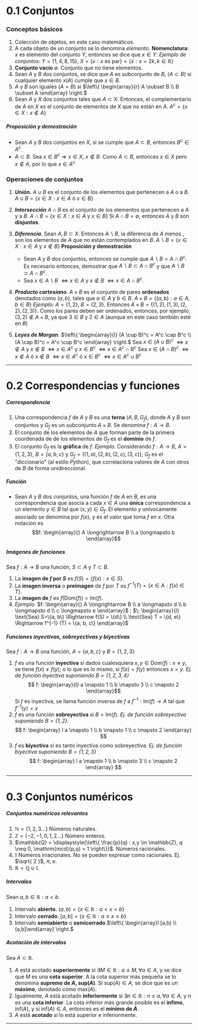 # 0.1 Conjuntos
### Conceptos básicos
1. Colección de objetos, en este caso matemáticos.
2. A cada objeto de un conjunto se lo denomina _elemento_.
	**Nomenclatura**: $x$ es elemento del conjunto $Y$, entonces se dice que $x \in Y$.
	_Ejemplo de conjuntos_: $Y = \{1,4,8,15\}$, $X = \{x : x \textrm{ es par} \} = \{x : x=2k, k \in \mathbb{R} \}$
3. **Conjunto vacío** $\emptyset$. Conjunto que no tiene elementos.
4. Sean $A$ y $B$ dos conjuntos, se dice que $A$ es subconjunto de $B$, ($A \subset B$) si cualquier elemento $x(A)$ cumple que $x \in B$.
5. $A$ y $B$ son iguales ($A = B$) si $\left\{ \begin{array}{r} A \subset B \\ B \subset A \end{array} \right.$
6. Sean $A$ y $X$ dos conjuntos tales que $A \subset X$. Entonces, el complementario de $A$ en $X$ es el conjunto de elementos de $X$ que no están en $A$.
	$A^c = \{x \in X : x \notin A \}$

##### Proposición y demostración
- Sean $A$ y $B$ dos conjuntos en $X$, si se cumple que $A \subset B$, entonces $B^c \in A^c$.
- $A \subset B$. Sea $x \in B^c \Rightarrow x \in X$, $x \notin B$. Como $A \subset B$, entonces $x \in X$ pero $x \notin A$, por lo que $x \in A^c$
### Operaciones de conjuntos
1. ***Unión.*** $A \cup B$ es el conjunto de los elementos que pertenecen a $A$ o a $B$.
	$A \cup B = \{ x \in X : x \in A \textrm{ ó } x \in B \}$
2. ***Intersección*** $A \cap B$ es el conjunto de los elementos que pertenecen a $A$ y a $B$.
	$A \cap B = \{ x \in X : x \in A \textrm{ y } x \in B \}$
	Si $A \cap B = \emptyset$, entonces $A$  y $B$ son **disjuntos**. 
3. ***Diferencia***. Sean $A,B \subset X$. Entonces $A \backslash B$, la diferencia de $A$ menos , son los elementos de $A$ que no están contemplados en $B$.
	$A \backslash B = \{x \in X : x \in A \textrm{ y } x \notin B \}$
	**Proposición y demostración**
	- Sean $A$ y $B$ dos conjuntos, entonces se cumple que $A \backslash B = A \cap B^c$. Es necesario entonces, demostrar que $A \backslash B \subset A \cap B^c$ y que $A \backslash B \supset A \cap B^c$. 
	- Sea $x \in A \backslash B$ $\Leftrightarrow x \in A \textrm{ y } x \notin B$ $\Leftrightarrow x \in A \cap B^c$.
4. ***Producto cartesiano***. $A \times B$ es el conjunto de pares **ordenados** denotados como $(a, b)$, tales que $a \in A$ y $b \in B$.
	$A \times B = \{ (a,b) : a \in A, b \in B \}$
	_Ejemplo:_ $A = \{1, 2\}$, $B=\{2, 3\}$. Entonces $A \times B = \{(1,2), (1,3), (2,2), (2,3) \}$. Como los pares deben ser ordenados, entonces, por ejemplo, $(3,2) \notin A \times B$, ya que $3 \in B$ y $2 \in A$ (aunque en este caso también esté en $B$)

5. ***Leyes de Morgan***. $\left\{ \begin{array}{l} (A \cup B)^c = A^c \cap B^c \\ (A \cap B)^c = A^c \cup B^c \end{array} \right.$
	Sea $x \in (A \cup B)^c$ $\Leftrightarrow x \notin A \textrm{ y } x \notin B$ $\Leftrightarrow x \in A^c \textrm{ y } x \in B^c$ $\Leftrightarrow x \in A^c \cap B^c$
	Sea $x \in (A \cap B)^c$ $\Leftrightarrow x \notin A \textrm{ ó } x \notin B$ $\Leftrightarrow x \in A^c \textrm{ ó } x \in B^c$ $\Leftrightarrow x \in A^c \cup B^c$
---
# 0.2 Correspondencias y funciones
##### Correspondencia
1. Una correspondencia $f$ de $A$ y $B$ es una **terna** $(A, B, G_f)$, donde $A$ y $B$ son conjuntos y $G_f$ es un subconjunto $A \times B$. Se denomina $f: A \longrightarrow B$.
2. El conjunto de los elementos de $A$ que forman parte de la primera coordenada de de los elementos de $G_f$ es el **dominio** de $f$.
3. El conjunto $G_f$ es la **gráfica** de $f$.
	_Ejemplo_. Considerando $f : A \longrightarrow B$, $A=\{1, 2, 3\}$, $B = \{a, b, c\}$ y $G_f = \{(1,a), (2,b), (2,c), (3,c) \}$, $G_f$ es el "diccionario" (al estilo *Python*), que correlaciona valores de $A$ con otros de $B$ de forma unidireccional.
##### Función
- Sean $A$ y $B$ dos conjuntos, una función $f$ de $A$ en $B$, es una correspondencia que asocia a cada $x \in A$ una **única** correspondencia a un elemento $y \in B$ tal que $(x,y) \in G_f$. El elemento $y$ unívocamente asociado se denomina por $f(x)$, y es el valor que toma $f$ en $x$. Otra notación es $$f: \begin{array}{} A \longrightarrow B \\ a \longmapsto b \end{array}$$
##### Imágenes de funciones
Sea $f: A \longrightarrow B$ una función, $S \subset A$ y $T \subset B$.
1. La **imagen de $f$ por $S$** es $f(S) = \{ f(x) : x \in S \}$.
2. La **imagen inversa** o **preimagen** de $f$ por $T$ es $f^{-1} (T) = \{x \in A : f(x) \in T\}$.
3. La **imagen de** $f$ es $f(\mathrm{Dom}(f)) = \mathrm{Im}(f)$.
4. _Ejemplo._
	$f: \begin{array}{} A \longrightarrow B \\ a \longmapsto d \\ b \longmapsto d \\ c \longmapsto e \end{array}$ ; $\; \begin{array}{l} \text{Sea} S=\{a, b\} \Rightarrow f(S) = \{d\} \\ \text{Sea} T = \{d, e\} \Rightarrow f^{-1} (T) = \{a, b, c\} \end{array}$
##### Funciones inyectivas, sobreyectivas y biyectivas
Sea $f: A \longrightarrow B$ una función, $A = \{a, b, c\}$ y $B = \{1,2,3\}$
1. $f$ es una función **inyectiva** si dados cualesquiera $x,y \in \mathrm{Dom}(f) : x \neq y$, se tiene $f(x) \neq f(y)$; o lo que es lo mismo, si $f(x) = f(y)$ entonces $x = y$.
	_Ej. de función inyectiva suponiendo $B = \{1,2,3,4\}$_ $$
f: \begin{array}{l}
a \mapsto 1 \\
b \mapsto 3 \\
c \mapsto 2
\end{array}$$
	Si $f$ es inyectiva, se llama función inversa de $f$ a $f^{-1}: \mathrm{Im}(f) \longrightarrow A$ tal que $f^{-1}(y) = x$
2. $f$ es una función **sobreyectiva** si $B = \mathrm{Im}(f)$.
	_Ej. de función sobreyectiva suponiendo $B = \{1,2\}$._ $$
f: \begin{array}
l a \mapsto 1 \\
b \mapsto 1 \\
c \mapsto 2
\end{array}
$$
3. $f$ es **biyectiva** si es tanto inyectiva como sobreyectiva.
	_Ej. de función biyectiva suponiendo $B = \{1,2,3\}$_ $$
f: \begin{array}
l a \mapsto 1 \\
b \mapsto 3 \\
c \mapsto 2
\end{array}
$$
---
# 0.3 Conjuntos numéricos
##### Conjuntos numéricos relevantes
1. $\mathbb{N} = \{1,2,3 \dots\}$ Números naturales.
2. $\mathbb{Z} = \{-2, -1, 0, 1, 2\dots\}$ Número enteros.
3. $\mathbb{Q} = \displaystyle{\left\{ \frac{p}{q} : x,y \in \mathbb{Z}, q \neq 0, \mathrm{mcd}(p,q) = 1 \right\}}$. Números racionales.
4. $\mathbb{I}$ Números irracionales. No se pueden expresar como racionales. Ej. $\sqrt{ 2 }$, $\pi$, $e$.
5. $\mathbb{R} = \mathbb{Q} \cup \mathbb{I}$.
##### Intervalos
Sean $a,b \in \mathbb{R} : a < b$.
1. Intervalo **abierto**. $(a,b) = \{x \in \mathbb{R} : a < x < b\}$
2. Intervalo **cerrado**. $[a,b] = \{x \in \mathbb{R} : a \leq x \leq b\}$
3. Intervalo **semiabierto** o **semicerrado**.$\left\{ \begin{array}l [a,b) \\ (a,b]\end{array} \right.$
##### Acotación de intervalos
Sea $A \subset \mathbb{R}$.
1. $A$ está acotado **superiormente** si $\exists M \in \mathbb{R} : a \leq M, \forall a \in A$, y se dice que $M$ es una **cota superior**. A la cota superior más pequeña se lo denomina **supremo de $A$, $\textrm{ sup}(A)$**. Si $\mathrm{sup}(A) \in A$, se dice que es un **máximo**, denotado como $\mathrm{max}(A)$.
2. Igualmente, $A$ está acotado **inferiormente** si $\exists n \in \mathbb{R} : n \leq a, \forall a \in A$, y $n$ es una **cota inferior**. La cota inferior más grande posible es el **ínfimo**, $\mathrm{inf}(A)$, y si $\mathrm{inf}(A) \in A$, entonces es el **mínimo de $A$**.
3. $A$ está **acotado** si lo está superior e inferiormente.
---
